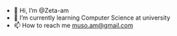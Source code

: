 - 👋 Hi, I’m @Zeta-am
- 🌱 I’m currently learning Computer Science at university
- 📫 How to reach me muso.am@gmail.com

<!---
Zeta-am/Zeta-am is a ✨ special ✨ repository because its `README.md` (this file) appears on your GitHub profile.
You can click the Preview link to take a look at your changes.
--->
